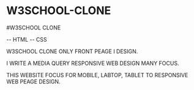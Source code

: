 # W3SCHOOL-CLONE

#W3SCHOOL CLONE 
 
-- HTML
-- CSS

W3SCHOOL CLONE ONLY FRONT PEAGE I DESIGN.

I WRITE A MEDIA QUERY RESPONSIVE WEB DESIGN MANY FOCUS.

THIS WEBSITE FOCUS  FOR MOBILE, LABTOP, TABLET TO RESPONSIVE WEB PEAGE DESIGN.






